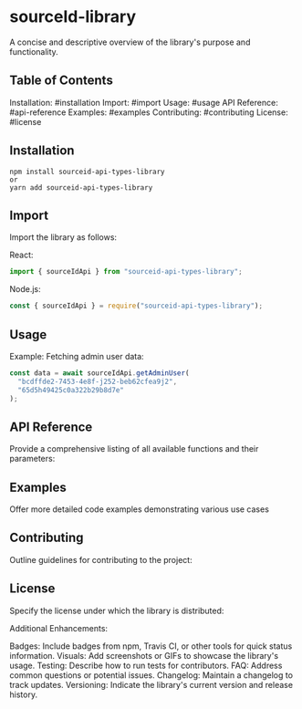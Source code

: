 # sourceId-library

A concise and descriptive overview of the library's purpose and functionality.

## Table of Contents

Installation: #installation
Import: #import
Usage: #usage
API Reference: #api-reference
Examples: #examples
Contributing: #contributing
License: #license

## Installation

```
npm install sourceid-api-types-library
or
yarn add sourceid-api-types-library
```

## Import

Import the library as follows:

React:

```javascript
import { sourceIdApi } from "sourceid-api-types-library";
```

Node.js:

```javascript
const { sourceIdApi } = require("sourceid-api-types-library");
```

## Usage

Example: Fetching admin user data:

```javascript
const data = await sourceIdApi.getAdminUser(
  "bcdffde2-7453-4e8f-j252-beb62cfea9j2",
  "65d5h49425c0a322b29b8d7e"
);
```

## API Reference

Provide a comprehensive listing of all available functions and their parameters:

## Examples

Offer more detailed code examples demonstrating various use cases

## Contributing

Outline guidelines for contributing to the project:

## License

Specify the license under which the library is distributed:

Additional Enhancements:

Badges: Include badges from npm, Travis CI, or other tools for quick status information.
Visuals: Add screenshots or GIFs to showcase the library's usage.
Testing: Describe how to run tests for contributors.
FAQ: Address common questions or potential issues.
Changelog: Maintain a changelog to track updates.
Versioning: Indicate the library's current version and release history.
